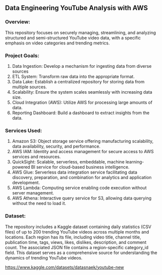 ## Data Engineering YouTube Analysis with AWS

### Overview:
This repository focuses on securely managing, streamlining, and analyzing structured and semi-structured YouTube video data, with a specific emphasis on video categories and trending metrics.

### Project Goals:
 1) Data Ingestion: Develop a mechanism for ingesting data from diverse sources
 2) ETL System: Transform raw data into the appropriate format.
 3) Data Lake: Establish a centralized repository for storing data from multiple sources.
 4) Scalability: Ensure the system scales seamlessly with increasing data size.
 5) Cloud Integration (AWS): Utilize AWS for processing large amounts of data.
 6) Reporting Dashboard: Build a dashboard to extract insights from the data.


### Services Used:
1) Amazon S3: Object storage service offering manufacturing scalability, data availability, security, and performance.
2) AWS IAM: Identity and access management for secure access to AWS services and resources.
3) QuickSight: Scalable, serverless, embeddable, machine learning-powered BI service for cloud-based business intelligence.
4) AWS Glue: Serverless data integration service facilitating data discovery, preparation, and combination for analytics and application development.
5) AWS Lambda: Computing service enabling code execution without server management.
6) AWS Athena: Interactive query service for S3, allowing data querying without the need to load it.

### Dataset:
The repository includes a Kaggle dataset containing daily statistics (CSV files) of up to 200 trending YouTube videos across multiple months and locations. Each region has its file, including video title, channel title, publication time, tags, views, likes, dislikes, description, and comment count. The associated JSON file contains a region-specific category_id field. This dataset serves as a comprehensive source for understanding the dynamics of trending YouTube videos. 

https://www.kaggle.com/datasets/datasnaek/youtube-new



